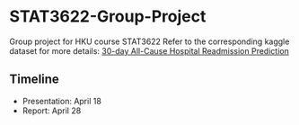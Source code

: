 # STAT3622-Group-Project


Group project for HKU course STAT3622
Refer to the corresponding kaggle dataset for more details: [30-day All-Cause Hospital Readmission Prediction](https://www.kaggle.com/datasets/uciml/pima-indians-diabetes-database?resource=download)

## Timeline

- Presentation: April 18
- Report: April 28
